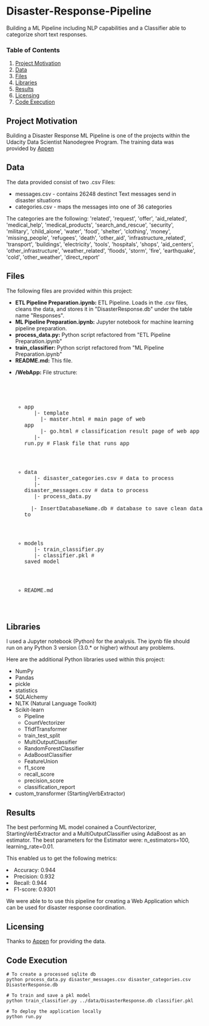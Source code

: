 # Disaster-Response-Pipeline
Building a ML Pipeline including NLP capabilities and a Classifier able to categorize short text responses.

### Table of Contents
 
1. [Project Motivation](#motivation)
2. [Data](#data)
3. [Files](#files)
4. [Libraries](#libraries)
5. [Results](#results)
6. [Licensing](#licensing)
7. [Code Execution](#execution)

## Project Motivation <a name="motivation"></a>

Building a Disaster Response ML Pipeline is one of the projects within the Udacity Data Scientist Nanodegree Program. The training data was provided by [Appen](https://www.appen.com/)

## Data <a name="data"></a>
The data provided consist of two .csv Files:
<ul>
  <li>messages.csv - contains 26248 destinct Text messages send in disaster situations
  <li>categories.csv - maps the messages into one of 36 categories
</ul>

The categories are the following:
       'related', 'request', 'offer', 'aid_related', 'medical_help',
       'medical_products', 'search_and_rescue', 'security', 'military',
       'child_alone', 'water', 'food', 'shelter', 'clothing', 'money',
       'missing_people', 'refugees', 'death', 'other_aid',
       'infrastructure_related', 'transport', 'buildings', 'electricity',
       'tools', 'hospitals', 'shops', 'aid_centers', 'other_infrastructure',
       'weather_related', 'floods', 'storm', 'fire', 'earthquake', 'cold',
       'other_weather', 'direct_report'

## Files <a name="files"></a>

<p>The following files are provided within this project:</p>

<ul>
  <li><b>ETL Pipeline Preparation.ipynb:</b> ETL Pipeline. Loads in the .csv files, cleans the data, and stores it in "DisasterResponse.db" under the table name "Responses".</li>
  <li><b>ML Pipeline Preparation.ipynb:</b> Jupyter notebook for machine learning pipeline preparation.</li>
  <li><b>process_data.py:</b> Python script refactored from "ETL Pipeline Preparation.ipynb"</li>
  <li><b>train_classifier:</b> Python script refactored from "ML Pipeline Preparation.ipynb"</li>
  <li><b>README.md:</b> This file.</li>
</ul>

<ul>
  <li><b>/WebApp:</b> File structure:</li>


<div style="font-family: 'Courier New', Courier, monospace; white-space: pre;">

- app<br>
&nbsp;&nbsp;|- template<br>
&nbsp;&nbsp;&nbsp;&nbsp;|- master.html  # main page of web app<br>
&nbsp;&nbsp;&nbsp;&nbsp;|- go.html  # classification result page of web app<br>
&nbsp;&nbsp;|- run.py  # Flask file that runs app<br><br>

- data<br>
&nbsp;&nbsp;|- disaster_categories.csv  # data to process<br>
&nbsp;&nbsp;|- disaster_messages.csv  # data to process<br>
&nbsp;&nbsp;|- process_data.py<br>
&nbsp;&nbsp;|- InsertDatabaseName.db  # database to save clean data to<br><br>

- models<br>
&nbsp;&nbsp;|- train_classifier.py<br>
&nbsp;&nbsp;|- classifier.pkl  # saved model <br><br>

- README.md
</div>
</ul>

## Libraries <a name="libraries"></a>

I used a Jupyter notebook (Python) for the analysis. The ipynb file should run on any Python 3 version (3.0.* or higher) without any problems.</br>

Here are the additional Python libraries used within this project:

<ul>
  <li>NumPy</li>
  <li>Pandas</li>
  <li>pickle</li>
  <li>statistics</li>
  <li>SQLAlchemy</li>
  <li>NLTK (Natural Language Toolkit)</li>
  <li>Scikit-learn
    <ul>
      <li>Pipeline</li>
      <li>CountVectorizer</li>
      <li>TfidfTransformer</li>
      <li>train_test_split</li>
      <li>MultiOutputClassifier</li>
      <li>RandomForestClassifier</li>
      <li>AdaBoostClassifier</li>
      <li>FeatureUnion</li>
      <li>f1_score</li>
      <li>recall_score</li>
      <li>precision_score</li>
      <li>classification_report</li>
    </ul>
  </li>
  <li>custom_transformer (StartingVerbExtractor)</li>
</ul>

## Results <a name="results"></a>

The best performing ML model conained a CountVectorizer, StartingVerbExtractor and a MultiOutputClassifier using AdaBoost as an estimator. The best parameters for the Estimator were: n_estimators=100, learning_rate=0.01.

This enabled us to get the following metrics:
<li>Accuracy: 0.944</li>
<li>Precision: 0.932</li>
<li>Recall: 0.944</li>
<li>F1-score: 0.9301</li>

We were able to to use this pipeline for creating a Web Application which can be used for disaster response coordination.

## Licensing <a name="licensing"></a>

Thanks to [Appen](https://www.appen.com/) for providing the data.

<div class="container">
    <h2>Code Execution <a name="execution"></a></h2>

    # To create a processed sqlite db
    python process_data.py disaster_messages.csv disaster_categories.csv DisasterResponse.db

    # To train and save a pkl model
    python train_classifier.py ../data/DisasterResponse.db classifier.pkl

    # To deploy the application locally
    python run.py
</div>
